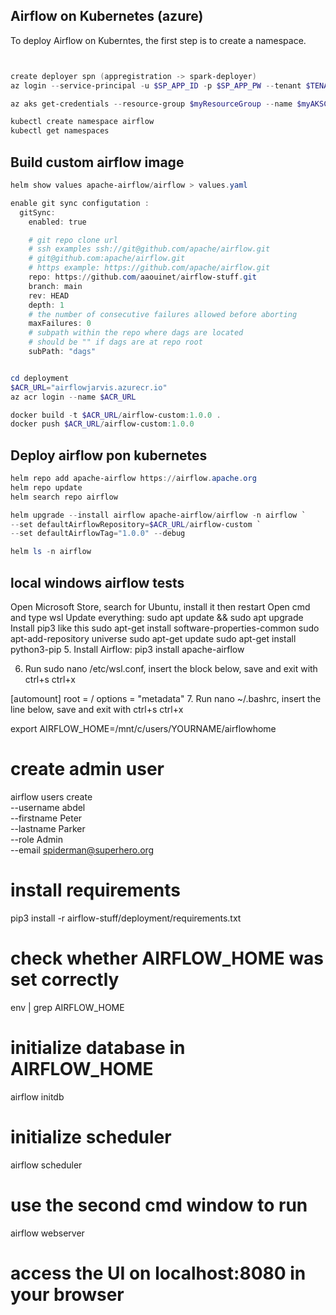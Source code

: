 
## Airflow on Kubernetes (azure)
To deploy Airflow on Kuberntes, the first step is to create a namespace.

```Powershell


create deployer spn (appregistration -> spark-deployer)
az login --service-principal -u $SP_APP_ID -p $SP_APP_PW --tenant $TENANT_ID

az aks get-credentials --resource-group $myResourceGroup --name $myAKSCluster

kubectl create namespace airflow
kubectl get namespaces
```
## Build custom airflow image


```Powershell
helm show values apache-airflow/airflow > values.yaml

enable git sync configutation : 
  gitSync:
    enabled: true

    # git repo clone url
    # ssh examples ssh://git@github.com/apache/airflow.git
    # git@github.com:apache/airflow.git
    # https example: https://github.com/apache/airflow.git
    repo: https://github.com/aaouinet/airflow-stuff.git
    branch: main
    rev: HEAD
    depth: 1
    # the number of consecutive failures allowed before aborting
    maxFailures: 0
    # subpath within the repo where dags are located
    # should be "" if dags are at repo root
    subPath: "dags"


cd deployment
$ACR_URL="airflowjarvis.azurecr.io"
az acr login --name $ACR_URL

docker build -t $ACR_URL/airflow-custom:1.0.0 .
docker push $ACR_URL/airflow-custom:1.0.0 

```

## Deploy airflow pon kubernetes


```Powershell
helm repo add apache-airflow https://airflow.apache.org
helm repo update
helm search repo airflow

helm upgrade --install airflow apache-airflow/airflow -n airflow `
--set defaultAirflowRepository=$ACR_URL/airflow-custom `
--set defaultAirflowTag="1.0.0" --debug

helm ls -n airflow 

```

## local windows airflow tests
Open Microsoft Store, search for Ubuntu, install it then restart
Open cmd and type wsl
Update everything: sudo apt update && sudo apt upgrade
Install pip3 like this
sudo apt-get install software-properties-common
sudo apt-add-repository universe
sudo apt-get update
sudo apt-get install python3-pip
5. Install Airflow: pip3 install apache-airflow 

6. Run sudo nano /etc/wsl.conf, insert the block below, save and exit with ctrl+s ctrl+x

[automount]
root = /
options = "metadata"
7. Run nano ~/.bashrc, insert the line below, save and exit with ctrl+s ctrl+x

export AIRFLOW_HOME=/mnt/c/users/YOURNAME/airflowhome


# create admin user 
airflow users create \
    --username abdel \
    --firstname Peter \
    --lastname Parker \
    --role Admin \
    --email spiderman@superhero.org

# install requirements
pip3 install -r airflow-stuff/deployment/requirements.txt

# check whether AIRFLOW_HOME was set correctly 
env | grep AIRFLOW_HOME 
# initialize database in AIRFLOW_HOME 
airflow initdb 
# initialize scheduler 
airflow scheduler 
# use the second cmd window to run 
airflow webserver 
# access the UI on localhost:8080 in your browser